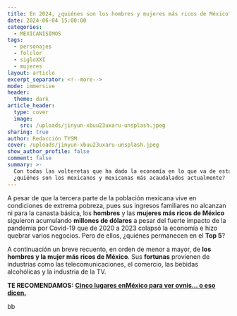 ```yaml
---
title: En 2024, ¿quiénes son los hombres y mujeres más ricos de México?
date: 2024-06-04 15:00:00
categories:
  - MEXICANISIMOS
tags:
  - personajes
  - folclor
  - sigloXXI
  - mujeres
layout: article
excerpt_separator: <!--more-->
mode: immersive
header:
  theme: dark
article_header:
  type: cover
  image:
    src: /uploads/jinyun-xbuu23uxaru-unsplash.jpeg
sharing: true
author: Redacción TYSM
cover: /uploads/jinyun-xbuu23uxaru-unsplash.jpeg
show_author_profile: false
comment: false
summary: >-
  Con todas las volteretas que ha dado la economía en lo que va de esta décadas,
  ¿quiénes son los mexicanos y mexicanas más acaudalados actualmente?
---
```

A pesar de que la tercera parte de la población mexicana vive en condiciones de extrema pobreza, pues sus ingresos familiares no alcanzan ni para la canasta básica, los **hombres** y las **mujeres más ricos de México** siguieron acumulando **millones de dólares** a pesar del fuerte impacto de la pandemia por Covid-19 que de 2020 a 2023 colapsó la economía e hizo quebrar varios negocios. Pero de ellos, ¿quiénes permanecen en el **Top 5**?

A continuación un breve recuento, en orden de menor a mayor, de **los hombres y la mujer más ricos de México**. Sus **fortunas** provienen de industrias como las telecomunicaciones, el comercio, las bebidas alcohólicas y la industria de la TV.

**TE RECOMENDAMOS:** [**Cinco lugares enMéxico para ver ovnis… o eso dicen.**](https://blog.tonoysumariachi.com/mexicanisimos/2023/11/22/cinco-lugares-en-m%C3%A9xico-para-ver-ovnis-o-eso-dicen.html)

bb